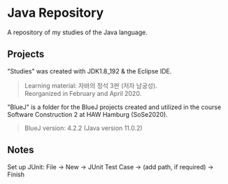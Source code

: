 # Java Repository
A repository of my studies of the Java language.

## Projects
"Studies" was created with JDK1.8_192 & the Eclipse IDE. <br>
> Learning material: 자바의 정석 3판 (저자 남궁성). <br> Reorganized in February and April 2020.

"BlueJ" is a folder for the BlueJ projects created and utilized in the course Software Construction 2 at HAW Hamburg (SoSe2020). <br>
> BlueJ version: 4.2.2 (Java version 11.0.2)

## Notes
Set up JUnit: File -> New -> JUnit Test Case -> (add path, if required) -> Finish

